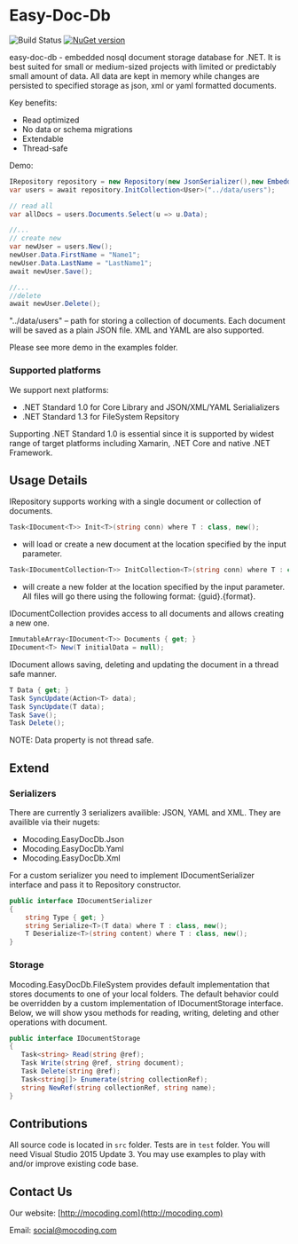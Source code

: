 # Easy-Doc-Db

![Build Status](https://mocoding.visualstudio.com/_apis/public/build/definitions/da7703d4-fb22-4933-b869-83f4264b7b84/29/badge)
[![NuGet version](https://badge.fury.io/nu/Mocoding.EasyDocDb.svg)](https://www.nuget.org/packages/Mocoding.EasyDocDb)

easy-doc-db - embedded nosql document storage database for .NET. It is best suited for small or medium-sized projects with limited or predictably small amount of data. All data are kept in memory while changes are persisted to specified storage as json, xml or yaml formatted documents.

Key benefits:
 - Read optimized
 - No data or schema migrations
 - Extendable
 - Thread-safe

Demo:

```cs
IRepository repository = new Repository(new JsonSerializer(),new EmbeddedStorage()); 
var users = await repository.InitCollection<User>("../data/users");

// read all
var allDocs = users.Documents.Select(u => u.Data);

//...
// create new
var newUser = users.New();
newUser.Data.FirstName = "Name1";
newUser.Data.LastName = "LastName1";
await newUser.Save();

//...
//delete
await newUser.Delete();
```

"../data/users" – path for storing a collection of documents. 
Each document will be saved as a plain JSON file. XML and YAML are also supported.

Please see more demo in the examples folder.

### Supported platforms

We support next platforms:

- .NET Standard 1.0 for Core Library and JSON/XML/YAML Serialializers
- .NET Standard 1.3 for FileSystem Repsitory

Supporting .NET Standard 1.0 is essential since it is supported by widest range of target platforms including Xamarin, .NET Core and native .NET Framework.

## Usage Details

IRepository supports working with a single document or collection of documents.

```cs
Task<IDocument<T>> Init<T>(string conn) where T : class, new();
```
 - will load or create a new document at the location specified by the input parameter.

```cs
Task<IDocumentCollection<T>> InitCollection<T>(string conn) where T : class, new();
```
- will create a new folder at the location specified by the input parameter.
All files will go there using the following format: {guid}.{format}.

IDocumentCollection provides access to all documents and allows creating a new one.

```cs
ImmutableArray<IDocument<T>> Documents { get; }
IDocument<T> New(T initialData = null);
```

IDocument allows saving, deleting and updating the document in a thread safe manner.
  
 ```cs
T Data { get; }
Task SyncUpdate(Action<T> data);
Task SyncUpdate(T data);
Task Save();
Task Delete();
```
NOTE: Data property is not thread safe.

## Extend
 
### Serializers

There are currently 3 serializers availible: JSON, YAML and XML. They are availible via their nugets:
- Mocoding.EasyDocDb.Json
- Mocoding.EasyDocDb.Yaml
- Mocoding.EasyDocDb.Xml

For a custom serializer you need to implement IDocumentSerializer interface and pass it to Repository constructor.


```cs
public interface IDocumentSerializer
{
    string Type { get; }
    string Serialize<T>(T data) where T : class, new();
    T Deserialize<T>(string content) where T : class, new();
}
```

### Storage

Mocoding.EasyDocDb.FileSystem provides default implementation that stores documents to one of your local folders.
The default behavior could be overridden by a custom implementation of IDocumentStorage interface.
Below, we will show ysou methods for reading, writing, deleting and other operations with document.

```cs
public interface IDocumentStorage
{
   Task<string> Read(string @ref);
   Task Write(string @ref, string document);
   Task Delete(string @ref);
   Task<string[]> Enumerate(string collectionRef);
   string NewRef(string collectionRef, string name);
}
```

## Contributions

All source code is located in ```src``` folder. Tests are in ```test``` folder. You will need Visual Studio 2015 Update 3.
You may use examples to play with and/or improve existing code base.

## Contact Us

Our website: [http://mocoding.com](http://mocoding.com)

Email: [social@mocoding.com](mailto:social@mocoding.com)